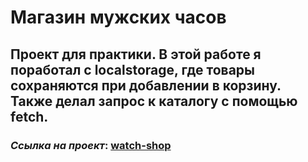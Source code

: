 # Магазин мужских часов

## Проект для практики. В этой работе я поработал с localstorage, где товары сохраняются при добавлении в корзину. Также делал запрос к каталогу с помощью fetch.

### _Ссылка на проект_: [watch-shop](https://vitalyreutsky.github.io/watch-shop/)
